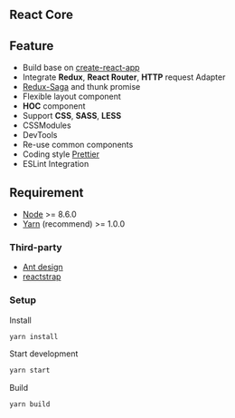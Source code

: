 ## React Core

## Feature

* Build base on [create-react-app](https://github.com/facebook/create-react-app)
* Integrate **Redux**, **React Router**, **HTTP** request Adapter
* [Redux-Saga](https://github.com/redux-saga/redux-saga) and thunk promise
* Flexible layout component
* **HOC** component
* Support **CSS**, **SASS**, **LESS**
* CSSModules
* DevTools
* Re-use common components
* Coding style [Prettier](https://prettier.io/)
* ESLint Integration

## Requirement

* [Node](https://nodejs.org/en/) >= 8.6.0
* [Yarn](https://yarnpkg.com/lang/en/) (recommend) >= 1.0.0

### Third-party

* [Ant design](https://ant.design/)
* [reactstrap](https://reactstrap.github.io/)

### Setup

Install

```bash
yarn install
```

Start development

```bash
yarn start
```

Build

```bash
yarn build
```
